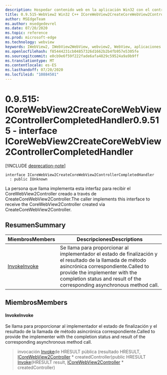 ```yaml
---
description: Hospedar contenido web en la aplicación Win32 con el control Microsoft Edge WebView2
title: 0.9.515-WebView2 Win32 C++ ICoreWebView2CreateCoreWebView2ControllerCompletedHandler
author: MSEdgeTeam
ms.author: msedgedevrel
ms.date: 07/20/2020
ms.topic: reference
ms.prod: microsoft-edge
ms.technology: webview
keywords: IWebView2, IWebView2WebView, webview2, WebView, aplicaciones Win32, Win32, Edge, ICoreWebView2, ICoreWebView2Controller, control de explorador, HTML Edge
ms.openlocfilehash: f85444231cb04857326d1662b2b4fb957e5305fe
ms.sourcegitcommit: e0cb9e6f59f222fade6afa4829c59524a9a9b9ff
ms.translationtype: MT
ms.contentlocale: es-ES
ms.lasthandoff: 07/20/2020
ms.locfileid: "10884501"
---
```

# <span data-ttu-id="620f5-104">0.9.515: ICoreWebView2CreateCoreWebView2ControllerCompletedHandler</span><span class="sxs-lookup"><span data-stu-id="620f5-104">0.9.515 - interface ICoreWebView2CreateCoreWebView2ControllerCompletedHandler</span></span> 

[!INCLUDE [deprecation-note](../../includes/deprecation-note.md)]

```
interface ICoreWebView2CreateCoreWebView2ControllerCompletedHandler
  : public IUnknown
```

<span data-ttu-id="620f5-105">La persona que llama implementa esta interfaz para recibir el CoreWebView2Controller creado a través de CreateCoreWebView2Controller.</span><span class="sxs-lookup"><span data-stu-id="620f5-105">The caller implements this interface to receive the CoreWebView2Controller created via CreateCoreWebView2Controller.</span></span>

## <span data-ttu-id="620f5-106">Resumen</span><span class="sxs-lookup"><span data-stu-id="620f5-106">Summary</span></span>

 <span data-ttu-id="620f5-107">Miembros</span><span class="sxs-lookup"><span data-stu-id="620f5-107">Members</span></span>                        | <span data-ttu-id="620f5-108">Descripciones</span><span class="sxs-lookup"><span data-stu-id="620f5-108">Descriptions</span></span>
--------------------------------|---------------------------------------------
[<span data-ttu-id="620f5-109">Invoke</span><span class="sxs-lookup"><span data-stu-id="620f5-109">Invoke</span></span>](#invoke) | <span data-ttu-id="620f5-110">Se llama para proporcionar al implementador el estado de finalización y el resultado de la llamada de método asincrónica correspondiente.</span><span class="sxs-lookup"><span data-stu-id="620f5-110">Called to provide the implementer with the completion status and result of the corresponding asynchronous method call.</span></span>

## <span data-ttu-id="620f5-111">Miembros</span><span class="sxs-lookup"><span data-stu-id="620f5-111">Members</span></span>

#### <span data-ttu-id="620f5-112">Invoke</span><span class="sxs-lookup"><span data-stu-id="620f5-112">Invoke</span></span> 

<span data-ttu-id="620f5-113">Se llama para proporcionar al implementador el estado de finalización y el resultado de la llamada de método asincrónica correspondiente.</span><span class="sxs-lookup"><span data-stu-id="620f5-113">Called to provide the implementer with the completion status and result of the corresponding asynchronous method call.</span></span>

> <span data-ttu-id="620f5-114">invocación [Invoke](#invoke)de HRESULT pública (resultado HRESULT, [ICoreWebView2Controller](icorewebview2controller.md) \* createdController)</span><span class="sxs-lookup"><span data-stu-id="620f5-114">public HRESULT [Invoke](#invoke)(HRESULT result, [ICoreWebView2Controller](icorewebview2controller.md) \* createdController)</span></span>

